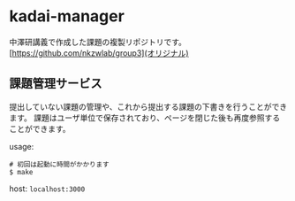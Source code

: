# kadai-manager
中澤研講義で作成した課題の複製リポジトリです。[https://github.com/nkzwlab/group3](オリジナル)

## 課題管理サービス
提出していない課題の管理や、これから提出する課題の下書きを行うことができます。
課題はユーザ単位で保存されており、ページを閉じた後も再度参照することができます。

usage:
```
# 初回は起動に時間がかかります
$ make
```

host: `localhost:3000`
